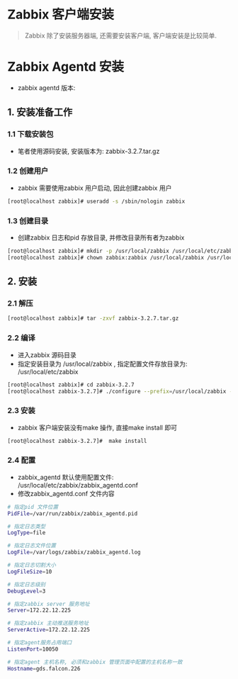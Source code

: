 # Zabbix 客户端安装
> Zabbix 除了安装服务器端, 还需要安装客户端, 客户端安装是比较简单. 


# Zabbix Agentd 安装
* zabbix agentd 版本: 

## 1. 安装准备工作

### 1.1 下载安装包 
* 笔者使用源码安装, 安装版本为: zabbix-3.2.7.tar.gz

### 1.2 创建用户
* zabbix 需要使用zabbix 用户启动, 因此创建zabbix 用户

```bash
[root@localhost zabbix]# useradd -s /sbin/nologin zabbix
```

### 1.3 创建目录
* 创建zabbix 日志和pid 存放目录, 并修改目录所有者为zabbix

```bash
[root@localhost zabbix]# mkdir -p /usr/local/zabbix /usr/local/etc/zabbix /var/logs/zabbix /var/run/zabbix 
[root@localhost zabbix]# chown zabbix:zabbix /usr/local/zabbix /usr/local/etc/zabbix /var/logs/zabbix /var/run/zabbix 
```


## 2. 安装
### 2.1 解压
```bash
[root@localhost zabbix]# tar -zxvf zabbix-3.2.7.tar.gz
```
### 2.2 编译
* 进入zabbix 源码目录
* 指定安装目录为 /usr/local/zabbix , 指定配置文件存放目录为: /usr/local/etc/zabbix

```bash
[root@localhost zabbix]# cd zabbix-3.2.7
[root@localhost zabbix-3.2.7]# ./configure --prefix=/usr/local/zabbix --sysconfdir=/usr/local/etc/zabbix --enable-agent
```


### 2.3 安装
* zabbix 客户端安装没有make 操作, 直接make install 即可

```bash
[root@localhost zabbix-3.2.7]#  make install
```

### 2.4 配置
* zabbix_agentd 默认使用配置文件: /usr/local/etc/zabbix/zabbix_agentd.conf
* 修改zabbix_agentd.conf 文件内容

```bash
# 指定pid 文件位置
PidFile=/var/run/zabbix/zabbix_agentd.pid

# 指定日志类型
LogType=file

# 指定日志文件位置
LogFile=/var/logs/zabbix/zabbix_agentd.log

# 指定日志切割大小
LogFileSize=10

# 指定日志级别
DebugLevel=3

# 指定zabbix server 服务地址
Server=172.22.12.225

# 指定zabbix 主动推送服务地址
ServerActive=172.22.12.225

# 指定agent服务占用端口
ListenPort=10050

# 指定agent 主机名称, 必须和zabbix 管理页面中配置的主机名称一致
Hostname=gds.falcon.226
```

















